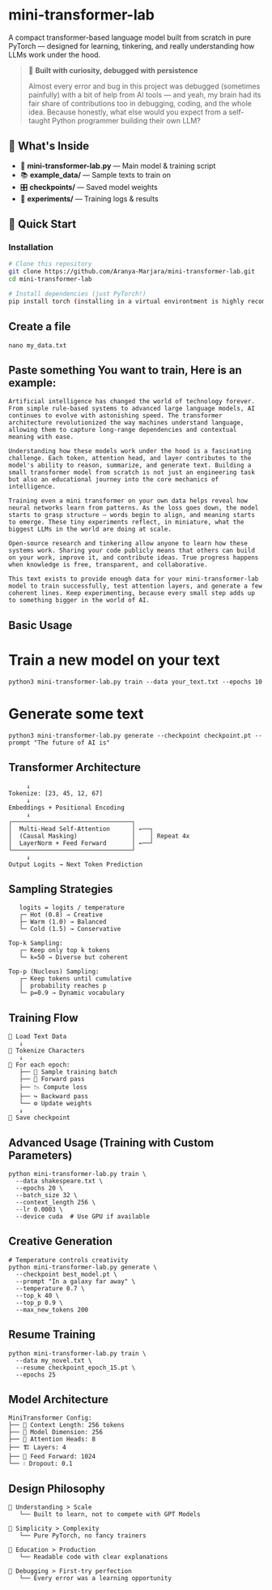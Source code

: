 # mini-transformer-lab

A compact transformer-based language model built from scratch in pure PyTorch — designed for learning, tinkering, and really understanding how LLMs work under the hood.

> 🔬 **Built with curiosity, debugged with persistence**
> 
> Almost every error and bug in this project was debugged (sometimes painfully) with a bit of help from AI tools — and yeah, my brain had its fair share of contributions too in debugging, coding, and the whole idea. Because honestly, what else would you expect from a self-taught Python programmer building their own LLM?

## 🎯 What's Inside

- 🧠 **mini-transformer-lab.py** — Main model & training script  
- 📚 **example_data/** — Sample texts to train on  
- 🎛️ **checkpoints/** — Saved model weights  
- 🔬 **experiments/** — Training logs & results


## 🚀 Quick Start

### Installation

```bash
# Clone this repository
git clone https://github.com/Aranya-Marjara/mini-transformer-lab.git
cd mini-transformer-lab

# Install dependencies (just PyTorch!)
pip install torch (installing in a virtual environtment is highly recommended)
```
## Create a file
```
nano my_data.txt
```

## Paste something You want to train, Here is an example:
```
Artificial intelligence has changed the world of technology forever. From simple rule-based systems to advanced large language models, AI continues to evolve with astonishing speed. The transformer architecture revolutionized the way machines understand language, allowing them to capture long-range dependencies and contextual meaning with ease.

Understanding how these models work under the hood is a fascinating challenge. Each token, attention head, and layer contributes to the model's ability to reason, summarize, and generate text. Building a small transformer model from scratch is not just an engineering task but also an educational journey into the core mechanics of intelligence.

Training even a mini transformer on your own data helps reveal how neural networks learn from patterns. As the loss goes down, the model starts to grasp structure — words begin to align, and meaning starts to emerge. These tiny experiments reflect, in miniature, what the biggest LLMs in the world are doing at scale.

Open-source research and tinkering allow anyone to learn how these systems work. Sharing your code publicly means that others can build on your work, improve it, and contribute ideas. True progress happens when knowledge is free, transparent, and collaborative.

This text exists to provide enough data for your mini-transformer-lab model to train successfully, test attention layers, and generate a few coherent lines. Keep experimenting, because every small step adds up to something bigger in the world of AI.
```


## Basic Usage
#  Train a new model on your text
```
python3 mini-transformer-lab.py train --data your_text.txt --epochs 10
```

# Generate some text
```
python3 mini-transformer-lab.py generate --checkpoint checkpoint.pt --prompt "The future of AI is"
```

## Transformer Architecture

```Input: "Hello world"
     ↓
Tokenize: [23, 45, 12, 67]
     ↓
Embeddings + Positional Encoding
     ↓
┌─────────────────────────────────┐
│  Multi-Head Self-Attention      │ ←──┐
│  (Causal Masking)               │    │ Repeat 4x
│  LayerNorm + Feed Forward       │ ←──┘
└─────────────────────────────────┘
     ↓
Output Logits → Next Token Prediction
```

## Sampling Strategies

```Temperature Sampling:
   logits = logits / temperature
   ┌─ Hot (0.8) → Creative
   ├─ Warm (1.0) → Balanced  
   └─ Cold (1.5) → Conservative

Top-k Sampling:
   ┌─ Keep only top k tokens
   └─ k=50 → Diverse but coherent

Top-p (Nucleus) Sampling:
   ┌─ Keep tokens until cumulative
   │  probability reaches p
   └─ p=0.9 → Dynamic vocabulary
```
## Training Flow
```
📖 Load Text Data
   ↓
🔡 Tokenize Characters
   ↓
🔄 For each epoch:
   ├── 🎲 Sample training batch
   ├── 🧠 Forward pass
   ├── 📉 Compute loss
   ├── ↪️ Backward pass
   └── ⚙️ Update weights
   ↓
💾 Save checkpoint
```
## Advanced Usage (Training with Custom Parameters)
```
python mini-transformer-lab.py train \
  --data shakespeare.txt \
  --epochs 20 \
  --batch_size 32 \
  --context_length 256 \
  --lr 0.0003 \
  --device cuda  # Use GPU if available
```
## Creative Generation
```
# Temperature controls creativity
python mini-transformer-lab.py generate \
  --checkpoint best_model.pt \
  --prompt "In a galaxy far away" \
  --temperature 0.7 \
  --top_k 40 \
  --top_p 0.9 \
  --max_new_tokens 200
```
## Resume Training
```
python mini-transformer-lab.py train \
  --data my_novel.txt \
  --resume checkpoint_epoch_15.pt \
  --epochs 25
```
## Model Architecture
```
MiniTransformer Config:
├── 📏 Context Length: 256 tokens
├── 🎯 Model Dimension: 256
├── 👥 Attention Heads: 8
├── 🏗️ Layers: 4
├── 🧠 Feed Forward: 1024
└── 💧 Dropout: 0.1
```
## Design Philosophy
```
🧠 Understanding > Scale
   └── Built to learn, not to compete with GPT Models

🔧 Simplicity > Complexity  
   └── Pure PyTorch, no fancy trainers

🎯 Education > Production
   └── Readable code with clear explanations

🐛 Debugging > First-try perfection
   └── Every error was a learning opportunity
```
